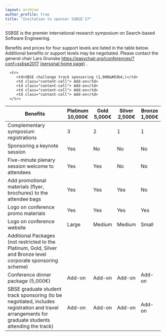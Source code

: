 ```yaml
---
layout: archive
author_profile: true
title: "Invitation to sponsor SSBSE'17"
---
```


<link rel="stylesheet" href="../css/sponsors.css">

SSBSE is the premier international research symposium on Search-based Software Engineering.

Benefits and prices for four support levels are listed in the table below. Additional benefits or support levels may be negotiated. Please contact the general chair Lars Grunske <a href="https://easychair.org/conferences/?conf=ssbse2017" target="_blank">https://easychair.org/conferences/?conf=ssbse2017</a>
<a href="https://www.informatik.hu-berlin.de/de/Members/lars-grunske" target="_blank"> (personal home page)</a>
.

<table id="sponsors-table">
   <thead>
      <tr>
         <th class="sponsors-table-header sponsors-table-header-benefits">Benefits</th>
         <th class="sponsors-table-header sponsors-table-header-platinum">Platinum <br /> 10,000&#8364;</th>
         <th class="sponsors-table-header sponsors-table-header-gold">Gold <br /> 5,000&#8364;</th>
         <th class="sponsors-table-header sponsors-table-header-silver">Silver <br /> 2,500&#8364;</th>
         <th class="sponsors-table-header sponsors-table-header-bronze">Bronze <br /> 1,000&#8364;</th>
      </tr>
   </thead>
   <tbody>
      <tr>
         <td>Complementary symposium registrations</td>
         <td class="content-cell included-cell">3</td>
         <td class="content-cell included-cell">2</td>
         <td class="content-cell included-cell">1</td>
         <td class="content-cell included-cell">1</td>
      </tr>
      <tr>
         <td>Sponsoring a keynote session</td>
         <td class="content-cell included-cell">Yes</td>
         <td class="content-cell">No</td>
         <td class="content-cell">No</td>
         <td class="content-cell">No</td>
      </tr>
      <tr>
         <td>Five-minute plenary session welcome to attendees</td>
         <td class="content-cell included-cell">Yes</td>
         <td class="content-cell included-cell">Yes</td>
         <td class="content-cell">No</td>
         <td class="content-cell">No</td>
      </tr>
      <tr>
         <td>Add promotional materials (flyer, brochures) to the attendee bags</td>
         <td class="content-cell included-cell">Yes</td>
         <td class="content-cell included-cell">Yes</td>
         <td class="content-cell included-cell">Yes</td>
         <td class="content-cell">No</td>
      </tr>
      <tr>
         <td>Logo on conference promo materials </td>
         <td class="content-cell included-cell">Yes</td>
         <td class="content-cell included-cell">Yes</td>
         <td class="content-cell included-cell">Yes</td>
         <td class="content-cell included-cell">Yes</td>
      </tr>
      <tr>
         <td>Logo on conference website</td>
         <td class="content-cell included-cell">Large</td>
         <td class="content-cell included-cell">Medium</td>
         <td class="content-cell included-cell">Medium</td>
         <td class="content-cell included-cell">Small</td>
      </tr>
      <tr>
         <td class="additional-packages-cell no-borders-cell">Additional Packages (not restricted to the Platinum, Gold, Silver and Bronze level corporate sponsoring scheme)</td>
         <td class="no-borders-cell"> </td>
         <td class="no-borders-cell"> </td>
         <td class="no-borders-cell"> </td>
         <td class="no-borders-cell"> </td>
      </tr>
      <tr>
         <td>Conference dinner package (5,000&#8364;)</td>
         <td class="content-cell"> Add-on</td>
         <td class="content-cell"> Add-on</td>
         <td class="content-cell"> Add-on</td>
         <td class="content-cell"> Add-on</td>
      </tr>
      <tr>
         <td>SBSE graduate student track sponsoring (to be negotiated, includes registration and travel arrangements for graduate students attending the track)</td>
         <td class="content-cell"> Add-on</td>
         <td class="content-cell"> Add-on</td>
         <td class="content-cell"> Add-on</td>
         <td class="content-cell"> Add-on</td>
      </tr>
   
      <tr>
         <td>SBSE challenge track sponsoring (1,000&#8364;)</td>
         <td class="content-cell"> Add-on</td>
         <td class="content-cell"> Add-on</td>
         <td class="content-cell"> Add-on</td>
         <td class="content-cell"> Add-on</td>
      </tr>
   </tbody>
</table>
